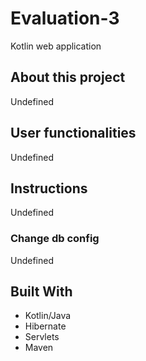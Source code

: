 # Evaluation-3

Kotlin web application

## About this project

Undefined

## User functionalities

Undefined

## Instructions

Undefined

### Change db config

Undefined

## Built With
- Kotlin/Java
- Hibernate
- Servlets
- Maven


